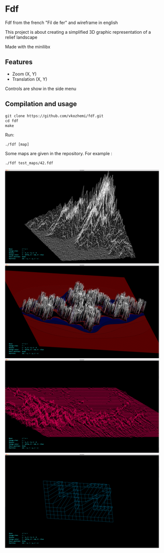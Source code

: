 # Fdf

Fdf from the french "Fil de fer" and wireframe in english

This project is about creating a simplified 3D graphic representation of a relief landscape

Made with the minilibx

## Features

- Zoom (X, Y)
- Translation (X, Y)

Controls are show in the side menu

## Compilation and usage

	git clone https://github.com/vkozhemi/fdf.git
	cd fdf
	make

Run:
```
./fdf [map]
```
Some maps are given in the repository. For example :
		
	./fdf test_maps/42.fdf


![Image alt](https://github.com/vkozhemi/fdf/raw/master/img/1.png)
![Image alt](https://github.com/vkozhemi/fdf/raw/master/img/2.png)
![Image alt](https://github.com/vkozhemi/fdf/raw/master/img/3.png)
![Image alt](https://github.com/vkozhemi/fdf/raw/master/img/4.png)
